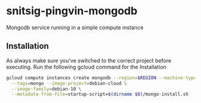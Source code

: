 # snitsig-pingvin-mongodb
Mongodb service running in a simple compute instance


## Installation
As always make sure you've switched to the correct project before executing.
Run the following gcloud command for the Installation

```bash
gcloud compute instances create mongodb --region=$REGION --machine-type=e2-medium \
  --tags=mongo --image-project=debian-cloud \
  --image-family=debian-10 \
  --metadata-from-file=startup-script=$(dirname $0)/mongo-install.sh
```
